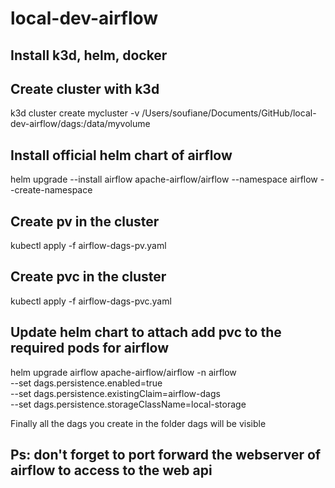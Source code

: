 # local-dev-airflow


## Install k3d, helm, docker

## Create cluster with k3d

k3d cluster create mycluster -v /Users/soufiane/Documents/GitHub/local-dev-airflow/dags:/data/myvolume

## Install official helm chart of airflow 
helm upgrade --install airflow apache-airflow/airflow --namespace airflow --create-namespace

## Create pv in the cluster
kubectl apply -f airflow-dags-pv.yaml 

## Create pvc in the cluster
kubectl apply -f airflow-dags-pvc.yaml 

## Update helm chart to attach add pvc to the required pods for airflow
helm upgrade airflow apache-airflow/airflow -n airflow \
  --set dags.persistence.enabled=true \
  --set dags.persistence.existingClaim=airflow-dags \
  --set dags.persistence.storageClassName=local-storage

Finally all the dags you create in the folder dags will be visible

## Ps: don't forget to port forward the webserver of airflow to access to the web api
